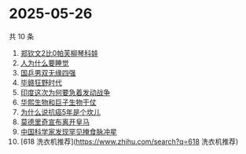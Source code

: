 # 2025-05-26

共 10 条

<!-- BEGIN -->
<!-- 最后更新时间 Mon May 26 2025 17:42:56 GMT+0800 (China Standard Time) -->

1. [郑钦文2比0帕芙柳琴科娃](https://www.zhihu.com/search?q=郑钦文2比0帕芙柳琴科娃)
1. [人为什么要睡觉](https://www.zhihu.com/search?q=人为什么要睡觉)
1. [国乒男双无缘四强](https://www.zhihu.com/search?q=国乒男双无缘四强)
1. [毕赣狂野时代](https://www.zhihu.com/search?q=毕赣狂野时代)
1. [印度这次为何要急着发动战争](https://www.zhihu.com/search?q=印度这次为何要急着发动战争)
1. [华熙生物和巨子生物干仗](https://www.zhihu.com/search?q=华熙生物和巨子生物干仗)
1. [为什么说抗癌5年是个坎儿](https://www.zhihu.com/search?q=为什么说抗癌5年是个坎儿)
1. [莫德里奇宣布离开皇马](https://www.zhihu.com/search?q=莫德里奇宣布离开皇马)
1. [中国科学家发现罕见掩食脉冲星](https://www.zhihu.com/search?q=中国科学家发现罕见掩食脉冲星)
1. [618 洗衣机推荐](https://www.zhihu.com/search?q=618 洗衣机推荐)

<!-- END -->
